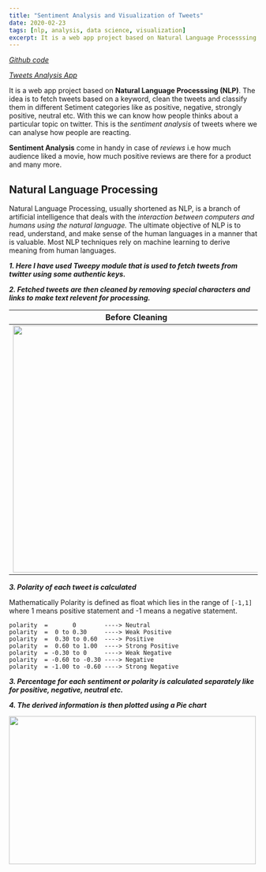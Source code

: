 ```yaml
---
title: "Sentiment Analysis and Visualization of Tweets"
date: 2020-02-23
tags: [nlp, analysis, data science, visualization] 
excerpt: It is a web app project based on Natural Language Processsing (NLP). The idea is to fetch tweets based on a keyword, clean the tweets and classify them in different Setiment categories like as positive, negative, strongly positive, neutral etc.
---
```

*[Github code](https://github.com/koshalnirwan/tweets-analysis)*

*[Tweets Analysis App](https://tweets--analysis.herokuapp.com/)*

It is a web app project based on **Natural Language Processsing (NLP)**. The idea is to fetch tweets based on a keyword, clean the tweets and classify them in different Setiment categories like as positive, negative, strongly positive, neutral etc. With this we can know how people thinks about a particular topic on twitter. This is the *sentiment analysis* of tweets where we can analyse how people are reacting.

**Sentiment Analysis** come in handy in case of *reviews* i.e how much audience liked a movie, how much positive reviews are there for a product and many more.

## Natural Language Processing
Natural Language Processing, usually shortened as NLP, is a branch of artificial intelligence that deals with the *interaction between computers and humans using the natural language.*
The ultimate objective of NLP is to read, understand, and make sense of the human languages in a manner that is valuable.
Most NLP techniques rely on machine learning to derive meaning from human languages.

***1. Here I have used Tweepy module that is used to fetch tweets from twitter using some authentic keys.***

***2. Fetched tweets are then cleaned by removing special characters and links to make text relevent for processing.***



Before Cleaning                                                           |  After Cleaning
:------------------------------------------------------------------------:|:-------------------------:
<img src="https://koshalnirwan.github.io/koshal07/images/tweets/dirty.JPG" width=500>   |  <img src="https://koshalnirwan.github.io/koshal07/images/tweets/cleaned.JPG" width=500>

***3. Polarity of each tweet is calculated***

Mathematically Polarity is defined as float which lies in the range of ```[-1,1]``` where 1 means positive statement and -1 means a negative statement.
```
polarity  =       0        ----> Neutral
polarity  =  0 to 0.30     ----> Weak Positive
polarity  =  0.30 to 0.60  ----> Positive
polarity  =  0.60 to 1.00  ----> Strong Positive
polarity  = -0.30 to 0     ----> Weak Negative
polarity  = -0.60 to -0.30 ----> Negative
polarity  = -1.00 to -0.60 ----> Strong Negative
```

***3. Percentage for each sentiment or polarity is calculated separately like for positive, negative, neutral etc.***


***4. The derived information is then plotted using a Pie chart***

<img src="https://koshalnirwan.github.io/koshal07/images/tweets/pie.JPG" width=500 height=300>
